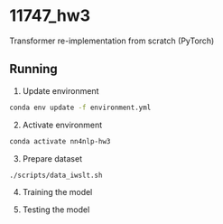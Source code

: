 # 11747_hw3
Transformer re-implementation from scratch (PyTorch)


## Running

1. Update environment

```bash
conda env update -f environment.yml
```

2. Activate environment

```bash
conda activate nn4nlp-hw3
```

3. Prepare dataset

```bash
./scripts/data_iwslt.sh
```

4. Training the model

5. Testing the model
